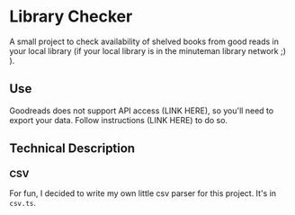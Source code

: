 # Library Checker

A small project to check availability of shelved books from good reads in your local library (if your local library is in the minuteman library network ;) ).

## Use

Goodreads does not support API access (LINK HERE), so you'll need to export your data. Follow instructions (LINK HERE) to do so.


## Technical Description

### CSV
For fun, I decided to write my own little csv parser for this project. It's in `csv.ts`. 

